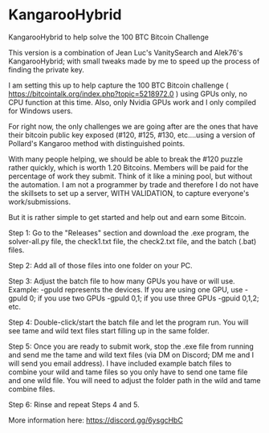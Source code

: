 # KangarooHybrid
KangarooHybrid to help solve the 100 BTC Bitcoin Challenge

This version is a combination of Jean Luc's VanitySearch and Alek76's KangarooHybrid; with small tweaks made by me to speed up the process of finding the private key.

I am setting this up to help capture the 100 BTC Bitcoin challenge ( https://bitcointalk.org/index.php?topic=5218972.0 ) using GPUs only, no CPU function at this time. Also, only Nvidia GPUs work and I only compiled for Windows users. 

For right now, the only challenges we are going after are the ones that have their bitcoin public key exposed (#120, #125, #130, etc....using a version of Pollard's Kangaroo method with distinguished points. 

With many people helping, we should be able to break the #120 puzzle rather quickly, which is worth 1.20 Bitcoins. Members will be paid for the percentage of work they submit. Think of it like a mining pool, but without the automation. I am not a programmer by trade and therefore I do not have the skillsets to set up a server, WITH VALIDATION, to capture everyone's work/submissions.

But it is rather simple to get started and help out and earn some Bitcoin.
  
Step 1: Go to the "Releases" section and download the .exe program, the solver-all.py file, the check1.txt file, the check2.txt file, and the batch (.bat) files.

Step 2: Add all of those files into one folder on your PC.

Step 3: Adjust the batch file to how many GPUs you have or will use. 
Example: 
-gpuId represents the devices. If you are using one GPU, use -gpuId 0; if you use two GPUs 
-gpuId 0,1; if you use three GPUs -gpuid 0,1,2; etc.

Step 4: Double-click/start the batch file and let the program run. You will see tame and wild text files start filling up in the same folder.

Step 5: Once you are ready to submit work, stop the .exe file from running and send me the tame and wild text files (via DM on Discord; DM me and I will send you email address). I have included example batch files to combine your wild and tame files so you only have to send one tame file and one wild file. You will need to adjust the folder path in the wild and tame combine files.

Step 6: Rinse and repeat Steps 4 and 5.

More information here:
https://discord.gg/6ysgcHbC
